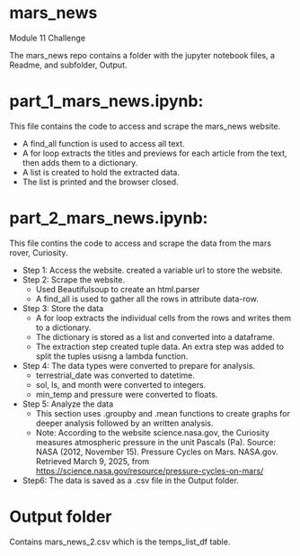 # mars_news
Module 11 Challenge

The mars_news repo contains a folder with the jupyter notebook files, a Readme, and subfolder, Output. 

# part_1_mars_news.ipynb: 
This file contains the code to access and scrape the mars_news website.
 - A find_all function is used to access all text. 
 - A for loop extracts the titles and previews for each article from the text, then adds them to a dictionary.
 - A list is created to hold the extracted data. 
 - The list is printed and the browser closed. 

# part_2_mars_news.ipynb: 
This file contins the code to access and scrape the data from the mars rover, Curiosity.
 - Step 1: Access the website. created a variable url to store the website. 
 - Step 2: Scrape the website. 
   - Used Beautifulsoup to create an html.parser
   - A find_all is used to gather all the rows in attribute data-row.
 - Step 3: Store the data
   - A for loop extracts the individual cells from the rows and writes them to a dictionary. 
   - The dictionary is stored as a list and converted into a dataframe. 
   - The extraction step created tuple data. An extra step was added to split the tuples usisng a lambda function.
 - Step 4: The data types were converted to prepare for analysis. 
   - terrestrial_date was converted to datetime. 
   - sol, ls, and month were converted to integers. 
   - min_temp and pressure were converted to floats. 
 - Step 5: Analyze the data
   - This section uses .groupby and .mean functions to create graphs for deeper analysis followed by an written analysis. 
   - Note: According to the website science.nasa.gov, the Curiosity measures atmospheric pressure in the unit Pascals (Pa). Source: NASA (2012, November 15). Pressure Cycles on Mars. NASA.gov. Retrieved March 9, 2025, from https://science.nasa.gov/resource/pressure-cycles-on-mars/
 - Step6: The data is saved as a .csv file in the Output folder. 

# Output folder
Contains mars_news_2.csv which is the temps_list_df table. 